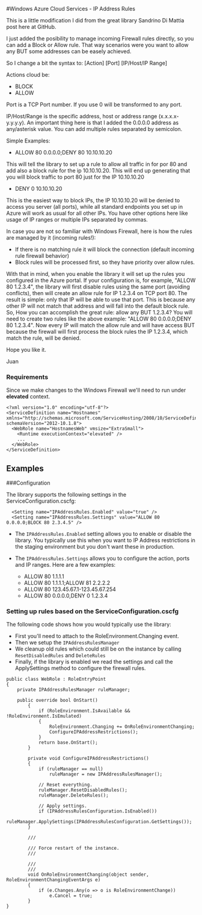 #Windows Azure Cloud Services - IP Address Rules

This is a little modification I did from the great library Sandrino Di Mattia post here at GitHub.

I just added the posibility to manage incoming Firewall rules directly, so you can add a Block or Allow rule. That way scenarios were you want to allow any BUT some addresses can be easely achieved.

So I change a bit the syntax to: [Action] [Port] [IP/Host/IP Range]

Actions cloud be: 
 - BLOCK
 - ALLOW

Port is a TCP Port number. If you use 0 will be transformed to any port.

IP/Host/Range is the specific address, host or address range (x.x.x.x-y.y.y.y).
An important thing here is that I added the 0.0.0.0 address as any/asterisk value.
You can add multiple rules separated by semicolon.

Simple Examples:

- ALLOW 80 0.0.0.0;DENY 80 10.10.10.20

This will tell the library to set up a rule to allow all traffic in for por 80 and add also a block rule for the ip 10.10.10.20. This will end up generating that you will block traffic to port 80 just for the IP 10.10.10.20

- DENY 0 10.10.10.20

This is the easiest way to block IPs, the IP 10.10.10.20 will be denied to access you server (all ports), while all standard endpoints you set up in Azure will work as usual for all other IPs. You have other options here like usage of IP ranges or multiple IPs separated by commas.

In case you are not so familiar with Windows Firewall, here is how the rules are managed by it (incoming rules!):

- If there is no matching rule it will block the connection (default incoming rule firewall behavior)
- Block rules will be processed first, so they have priority over allow rules.

With that in mind, when you enable the library it will set up the rules you configured in the Azure portal.
If your configuration is, for example, "ALLOW 80 1.2.3.4", the library will first disable rules using the same port (avoiding conflicts),
then will create an allow rule for IP 1.2.3.4 on TCP port 80. The result is simple: only that IP will be able to use that port. This is because any other IP will not match that address and will fall into the default block rule.
So, How you can accomplish the great rule: allow any BUT 1.2.3.4? You will need to create two rules like the above example: "ALLOW 80 0.0.0.0;DENY 80 1.2.3.4". Now every IP will match the allow rule and will have access BUT because the firewall will first process the block rules the IP 1.2.3.4, which match the rule, will be denied.

Hope you like it.

Juan

### Requirements

Since we make changes to the Windows Firewall we'll need to run under **elevated** context.

    <?xml version="1.0" encoding="utf-8"?>
    <ServiceDefinition name="Hostnames" xmlns="http://schemas.microsoft.com/ServiceHosting/2008/10/ServiceDefinition" schemaVersion="2012-10.1.8">
      <WebRole name="HostnamesWeb" vmsize="ExtraSmall">
        <Runtime executionContext="elevated" />
        ...
      </WebRole>
    </ServiceDefinition>


Examples
- 

###Configuration

The library supports the following settings in the ServiceConfiguration.cscfg:

      <Setting name="IPAddressRules.Enabled" value="true" />
      <Setting name="IPAddressRules.Settings" value="ALLOW 80 0.0.0.0;BLOCK 80 2.3.4.5" />

 - The ``IPAddressRules.Enabled`` setting allows you to enable or disable the library. You typically use this when you want to IP Address restrictions in the staging 
environment but you don't want these in production. 
 - The ``IPAddressRules.Settings`` allows you to configure the action, ports and IP ranges. Here are a few examples:

   - ALLOW 80 1.1.1.1
   - ALLOW 80 1.1.1.1;ALLOW 81 2.2.2.2
   - ALLOW 80 123.45.67.1-123.45.67.254
   - ALLOW 80 0.0.0.0,DENY 0 1.2.3.4

### Setting up rules based on the ServiceConfiguration.cscfg

The following code shows how you would typically use the library:

- First you'll need to attach to the RoleEnvironment.Changing event.
- Then we setup the ``IPAddressRulesManager``
- We cleanup old rules which could still be on the instance by calling ``ResetDisabledRules`` and ``DeleteRules``
- Finally, if the library is enabled we read the settings and call the ApplySettings method to configure the firewall rules.

<pre><code>public class WebRole : RoleEntryPoint
{
	private IPAddressRulesManager ruleManager;
	
	public override bool OnStart()
        {
            if (RoleEnvironment.IsAvailable && !RoleEnvironment.IsEmulated)
            {
                RoleEnvironment.Changing += OnRoleEnvironmentChanging;
                ConfigureIPAddressRestrictions();
            }
            return base.OnStart();
        }
        
        private void ConfigureIPAddressRestrictions()
        {
            if (ruleManager == null)
                ruleManager = new IPAddressRulesManager();
                
            // Reset everything.
            ruleManager.ResetDisabledRules();
            ruleManager.DeleteRules();
            
            // Apply settings.
            if (IPAddressRulesConfiguration.IsEnabled())
                ruleManager.ApplySettings(IPAddressRulesConfiguration.GetSettings());
        }
        
        /// <summary>
        /// Force restart of the instance.
        /// </summary>
        /// <param name="sender"></param>
        /// <param name="e"></param>
        void OnRoleEnvironmentChanging(object sender, RoleEnvironmentChangingEventArgs e)
        {
            if (e.Changes.Any(o => o is RoleEnvironmentChange))
                e.Cancel = true;
        }
}
</code></pre>
